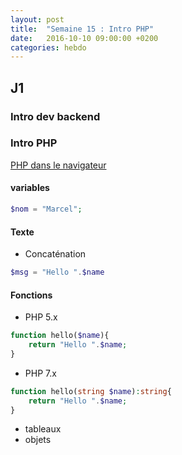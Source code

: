 ```yaml
---
layout: post
title:  "Semaine 15 : Intro PHP"
date:   2016-10-10 09:00:00 +0200
categories: hebdo 
---
```


## J1

### Intro dev backend

### Intro PHP

[PHP dans le navigateur](https://repl.it/languages/php)


#### variables 

```php
$nom = "Marcel";
```

#### Texte

- Concaténation

```php
$msg = "Hello ".$name
```

#### Fonctions

- PHP 5.x

```php
function hello($name){
    return "Hello ".$name;
}
```

- PHP 7.x

```php
function hello(string $name):string{
    return "Hello ".$name;
}
```

- tableaux
- objets




